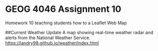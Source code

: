 # GEOG 4046 Assignment 10
Homework 10 teaching students how to a Leaflet Web Map

##Current Weather Update
A map showing real-time weather radar and alerts from the National Weather Service.
<https://landry98.github.io/weather/index.html>
